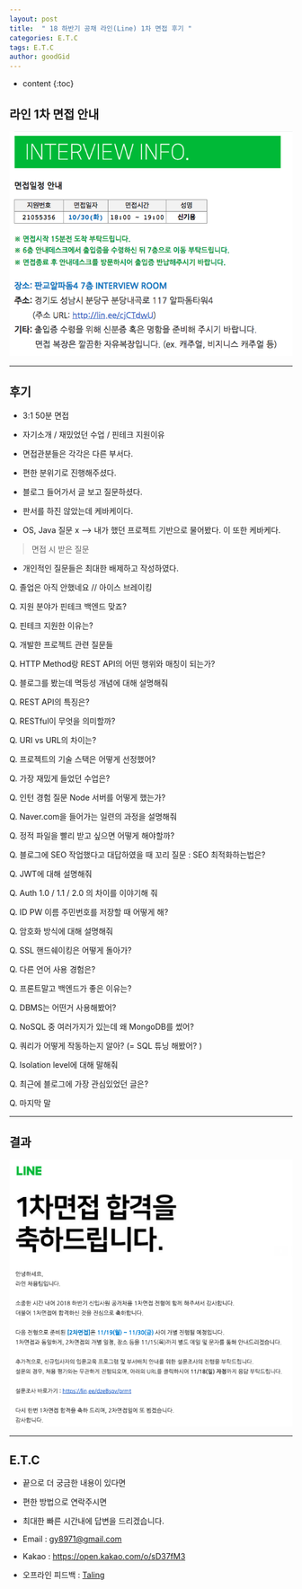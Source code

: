 ```yaml
---
layout: post
title:  " 18 하반기 공채 라인(Line) 1차 면접 후기 "
categories: E.T.C
tags: E.T.C
author: goodGid
---
```

* content
{:toc}

## 라인 1차 면접 안내

![](/assets/img/posts/18_Second_Half_Line_1st_Interview_1.png)







---

## 후기

* 3:1 50분 면접

* 자기소개 / 재밌었던 수업 / 핀테크 지원이유

* 면접관분들은 각각은 다른 부서다.

* 편한 분위기로 진행해주셨다.

* 블로그 들어가서 글 보고 질문하셨다.

* 판서를 하진 않았는데 케바케이다.

* OS, Java 질문 x —> 내가 했던 프로젝트 기반으로 물어봤다. 이 또한 케바케다.

> 면접 시 받은 질문

* 개인적인 질문들은 최대한 배제하고 작성하였다.

Q. 졸업은 아직 안했네요  // 아이스 브레이킹 

Q. 지원 분야가 핀테크 백엔드 맞죠?

Q. 핀테크 지원한 이유는?

Q. 개발한 프로젝트 관련 질문들 

Q. HTTP Method랑 REST API의 어떤 행위와 매칭이 되는가? 

Q. 블로그를 봤는데 멱등성 개념에 대해 설명해줘 

Q. REST API의 특징은?

Q. RESTful이 무엇을 의미할까?

Q. URI vs URL의 차이는?

Q. 프로젝트의 기술 스택은 어떻게 선정했어?

Q. 가장 재밌게 들었던 수업은?

Q. 인턴 경험 질문 Node 서버를 어떻게 했는가?

Q. Naver.com을 들어가는 일련의 과정을 설명해줘

Q. 정적 파일을 빨리 받고 싶으면 어떻게 해야할까?

Q. 블로그에 SEO 작업했다고 대답하였을 때 꼬리 질문 : SEO 최적화하는법은?

Q. JWT에 대해 설명해줘

Q. Auth 1.0 / 1.1 / 2.0 의 차이를 이야기해 줘

Q. ID PW 이름 주민번호를 저장할 때 어떻게 해? 

Q. 암호화 방식에 대해 설명해줘

Q. SSL 핸드쉐이킹은 어떻게 돌아가?

Q. 다른 언어 사용 경험은?

Q. 프론트말고 백엔드가 좋은 이유는?

Q. DBMS는 어떤거 사용해봤어?

Q. NoSQL 중 여러가지가 있는데 왜 MongoDB를 썼어?

Q. 쿼리가 어떻게 작동하는지 알아? (= SQL 튜닝 해봤어? )

Q. Isolation level에 대해 말해줘

Q. 최근에 블로그에 가장 관심있었던 글은?

Q. 마지막 말

---

## 결과

![](/assets/img/posts/18_Second_Half_Line_1st_Interview_2.png)

---

## E.T.C

* 끝으로 더 궁금한 내용이 있다면 

* 편한 방법으로 연락주시면 

* 최대한 빠른 시간내에 답변을 드리겠습니다.

* Email : gy8971@gmail.com

* Kakao : https://open.kakao.com/o/sD37fM3

* 오프라인 피드백 : [Taling]({{site.url}}/Taling)
